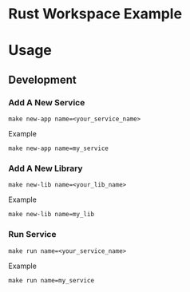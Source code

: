 # Rust Workspace Example
# Usage

## Development

### Add A New Service

    make new-app name=<your_service_name>

Example

    make new-app name=my_service

### Add A New Library

    make new-lib name=<your_lib_name>

Example

    make new-lib name=my_lib

### Run Service

    make run name=<your_service_name>

Example

    make run name=my_service

